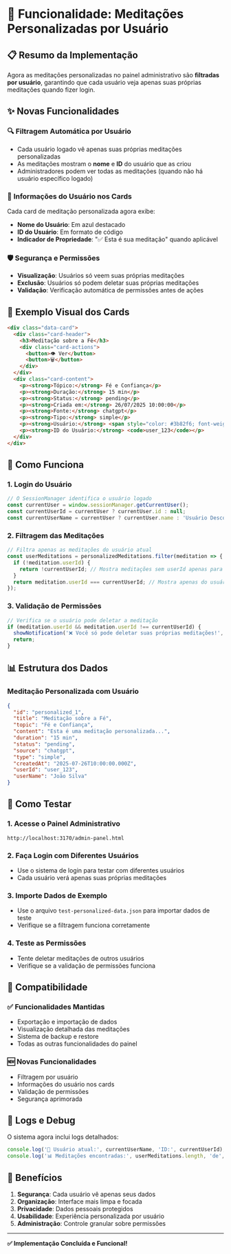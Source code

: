 # 🎯 Funcionalidade: Meditações Personalizadas por Usuário

## 📋 Resumo da Implementação

Agora as meditações personalizadas no painel administrativo são **filtradas por usuário**, garantindo que cada usuário veja apenas suas próprias meditações quando fizer login.

## ✨ Novas Funcionalidades

### 🔍 **Filtragem Automática por Usuário**
- Cada usuário logado vê apenas suas próprias meditações personalizadas
- As meditações mostram o **nome** e **ID** do usuário que as criou
- Administradores podem ver todas as meditações (quando não há usuário específico logado)

### 👤 **Informações do Usuário nos Cards**
Cada card de meditação personalizada agora exibe:
- **Nome do Usuário**: Em azul destacado
- **ID do Usuário**: Em formato de código
- **Indicador de Propriedade**: "✅ Esta é sua meditação" quando aplicável

### 🛡️ **Segurança e Permissões**
- **Visualização**: Usuários só veem suas próprias meditações
- **Exclusão**: Usuários só podem deletar suas próprias meditações
- **Validação**: Verificação automática de permissões antes de ações

## 🎨 **Exemplo Visual dos Cards**

```html
<div class="data-card">
  <div class="card-header">
    <h3>Meditação sobre a Fé</h3>
    <div class="card-actions">
      <button>👁️ Ver</button>
      <button>🗑️</button>
    </div>
  </div>
  <div class="card-content">
    <p><strong>Tópico:</strong> Fé e Confiança</p>
    <p><strong>Duração:</strong> 15 min</p>
    <p><strong>Status:</strong> pending</p>
    <p><strong>Criada em:</strong> 26/07/2025 10:00:00</p>
    <p><strong>Fonte:</strong> chatgpt</p>
    <p><strong>Tipo:</strong> simple</p>
    <p><strong>Usuário:</strong> <span style="color: #3b82f6; font-weight: 600;">João Silva</span></p>
    <p><strong>ID do Usuário:</strong> <code>user_123</code></p>
  </div>
</div>
```

## 🔧 **Como Funciona**

### 1. **Login do Usuário**
```javascript
// O SessionManager identifica o usuário logado
const currentUser = window.sessionManager.getCurrentUser();
const currentUserId = currentUser ? currentUser.id : null;
const currentUserName = currentUser ? currentUser.name : 'Usuário Desconhecido';
```

### 2. **Filtragem das Meditações**
```javascript
// Filtra apenas as meditações do usuário atual
const userMeditations = personalizedMeditations.filter(meditation => {
  if (!meditation.userId) {
    return !currentUserId; // Mostra meditações sem userId apenas para admin
  }
  return meditation.userId === currentUserId; // Mostra apenas do usuário atual
});
```

### 3. **Validação de Permissões**
```javascript
// Verifica se o usuário pode deletar a meditação
if (meditation.userId && meditation.userId !== currentUserId) {
  showNotification('❌ Você só pode deletar suas próprias meditações!', 'error');
  return;
}
```

## 📊 **Estrutura dos Dados**

### Meditação Personalizada com Usuário
```json
{
  "id": "personalized_1",
  "title": "Meditação sobre a Fé",
  "topic": "Fé e Confiança",
  "content": "Esta é uma meditação personalizada...",
  "duration": "15 min",
  "status": "pending",
  "source": "chatgpt",
  "type": "simple",
  "createdAt": "2025-07-26T10:00:00.000Z",
  "userId": "user_123",
  "userName": "João Silva"
}
```

## 🚀 **Como Testar**

### 1. **Acesse o Painel Administrativo**
```
http://localhost:3170/admin-panel.html
```

### 2. **Faça Login com Diferentes Usuários**
- Use o sistema de login para testar com diferentes usuários
- Cada usuário verá apenas suas próprias meditações

### 3. **Importe Dados de Exemplo**
- Use o arquivo `test-personalized-data.json` para importar dados de teste
- Verifique se a filtragem funciona corretamente

### 4. **Teste as Permissões**
- Tente deletar meditações de outros usuários
- Verifique se a validação de permissões funciona

## 🔄 **Compatibilidade**

### ✅ **Funcionalidades Mantidas**
- Exportação e importação de dados
- Visualização detalhada das meditações
- Sistema de backup e restore
- Todas as outras funcionalidades do painel

### 🆕 **Novas Funcionalidades**
- Filtragem por usuário
- Informações do usuário nos cards
- Validação de permissões
- Segurança aprimorada

## 📝 **Logs e Debug**

O sistema agora inclui logs detalhados:
```javascript
console.log('👤 Usuário atual:', currentUserName, 'ID:', currentUserId);
console.log('📊 Meditações encontradas:', userMeditations.length, 'de', personalizedMeditations.length, 'total');
```

## 🎯 **Benefícios**

1. **Segurança**: Cada usuário vê apenas seus dados
2. **Organização**: Interface mais limpa e focada
3. **Privacidade**: Dados pessoais protegidos
4. **Usabilidade**: Experiência personalizada por usuário
5. **Administração**: Controle granular sobre permissões

---

**✅ Implementação Concluída e Funcional!** 